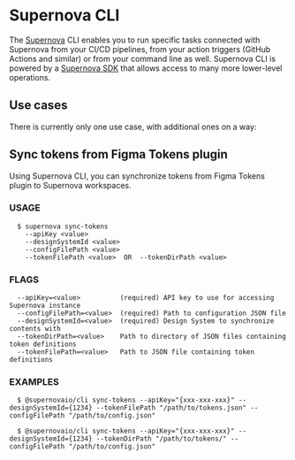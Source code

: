 # Supernova CLI

The [Supernova](https://supernova.io) CLI enables you to run specific tasks connected with Supernova from your CI/CD pipelines, from your action triggers (GitHub Actions and similar) or from your command line as well. Supernova CLI is powered by a [Supernova SDK](https://github.com/Supernova-Studio/sdk-typescript) that allows access to many more lower-level operations.

## Use cases

There is currently only one use case, with additional ones on a way:

## Sync tokens from Figma Tokens plugin 

Using Supernova CLI, you can synchronize tokens from Figma Tokens plugin to Supernova workspaces.


### USAGE
```
  $ supernova sync-tokens 
    --apiKey <value> 
    --designSystemId <value> 
    --configFilePath <value> 
    --tokenFilePath <value>  OR  --tokenDirPath <value>
```

### FLAGS
```
  --apiKey=<value>          (required) API key to use for accessing Supernova instance
  --configFilePath=<value>  (required) Path to configuration JSON file
  --designSystemId=<value>  (required) Design System to synchronize contents with
  --tokenDirPath=<value>    Path to directory of JSON files containing token definitions
  --tokenFilePath=<value>   Path to JSON file containing token definitions
```

### EXAMPLES
```
  $ @supernovaio/cli sync-tokens --apiKey="{xxx-xxx-xxx}" --designSystemId={1234} --tokenFilePath "/path/to/tokens.json" --configFilePath "/path/to/config.json"

  $ @supernovaio/cli sync-tokens --apiKey="{xxx-xxx-xxx}" --designSystemId={1234} --tokenDirPath "/path/to/tokens/" --configFilePath "/path/to/config.json"
```
